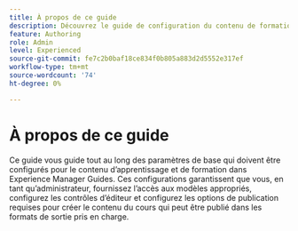 ```yaml
---
title: À propos de ce guide
description: Découvrez le guide de configuration du contenu de formation pour les administrateurs.
feature: Authoring
role: Admin
level: Experienced
source-git-commit: fe7c2b0baf18ce834f0b805a883d2d5552e317ef
workflow-type: tm+mt
source-wordcount: '74'
ht-degree: 0%

---
```


# À propos de ce guide

Ce guide vous guide tout au long des paramètres de base qui doivent être configurés pour le contenu d’apprentissage et de formation dans Experience Manager Guides. Ces configurations garantissent que vous, en tant qu’administrateur, fournissez l’accès aux modèles appropriés, configurez les contrôles d’éditeur et configurez les options de publication requises pour créer le contenu du cours qui peut être publié dans les formats de sortie pris en charge.




